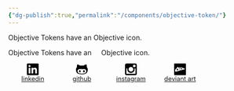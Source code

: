 ```yaml
---
{"dg-publish":true,"permalink":"/components/objective-token/"}
---
```


Objective Tokens have an <span class="icon icon-objective"></span> Objective icon.

Objective Tokens have an <span class="icon icon-objective">
    <svg width="12px" height="12px" viewBox="0 0 12 12">
        <path d="M 462,542 V 400 h 142 v 40 h 32 V 400 H 849 V 346 H 636 v -40 h -32 v 40 H 462 V 204 h 40 V 172 H 462 V -41 h -54 v 213 h -40 v 32 h 40 V 346 H 266 v -40 h -32 v 40 H 21 v 54 h 213 v 40 h 32 v -40 h 142 v 142 h -40 v 32 h 40 v 213 h 54 V 574 h 40 V 542 Z M 660,16 h -80 v 66 h 84 q 24,0 41,17 17,17 17,41 v 92 h 66 V 144 Q 788,109 771,79.5 754,50 724.5,33 695,16 660,16 Z M 294,20 H 206 Q 153,20 115.5,57.5 78,95 78,148 v 80 h 66 v -84 q 0,-24 17,-41 17,-17 41,-17 h 92 z m -28,184 h 33 v -32 h -33 v -1 h -32 v 1 h -1 v 32 h 1 v 33 h 32 z m 370,0 h 1 v -32 h -1 v -1 h -32 v 1 h -33 v 0 32 h 33 v 33 0 h 32 z M 266,574 h 33 v -32 0 h -33 v -33 h -32 v 33 h -1 v 32 h 1 v 1 h 32 z m 371,-32 h -1 v -33 h -32 v 33 h -33 v 0 32 h 33 v 1 h 32 v -1 h 1 z M 148,514 H 82 v 88 q 0,53 37.5,90.5 Q 157,730 210,730 h 80 v -66 h -84 q -11,0 -22,-4.5 Q 173,655 165.5,647 158,639 153,628.5 148,618 148,606 Z m 644,4 h -66 v 84 q 0,11 -5,22 -5,11 -12.5,18.5 -7.5,7.5 -18,12.5 -10.5,5 -22.5,5 h -92 v 66 h 88 q 53,0 90.5,-37.5 Q 792,651 792,598 Z" />
    </svg>
</span> Objective icon.


<div style="display: flex; flex-flow: row wrap; justify-content: space-around; max-width: 400px;"> <a href="https://www.linkedin.com/in/chadbennett1/" title="linkedin" style="width: 90px; margin: auto; text-align: center; font-size: .8rem;"> <svg width="24px" height="24px" viewBox="0 0 24 24" role="img" xmlns="http://www.w3.org/2000/svg"><path d="M20.447 20.452h-3.554v-5.569c0-1.328-.027-3.037-1.852-3.037-1.853 0-2.136 1.445-2.136 2.939v5.667H9.351V9h3.414v1.561h.046c.477-.9 1.637-1.85 3.37-1.85 3.601 0 4.267 2.37 4.267 5.455v6.286zM5.337 7.433c-1.144 0-2.063-.926-2.063-2.065 0-1.138.92-2.063 2.063-2.063 1.14 0 2.064.925 2.064 2.063 0 1.139-.925 2.065-2.064 2.065zm1.782 13.019H3.555V9h3.564v11.452zM22.225 0H1.771C.792 0 0 .774 0 1.729v20.542C0 23.227.792 24 1.771 24h20.451C23.2 24 24 23.227 24 22.271V1.729C24 .774 23.2 0 22.222 0h.003z"/></svg><br/>linkedin</a><a href="https://github.com/chad-bennett?tab=repositories" title="github" style="width: 90px; margin: auto; text-align: center;font-size: .8rem;"> <svg version="1.1" xmlns="http://www.w3.org/2000/svg" x="0px" y="0px" width="24px" height="24px" viewBox="0 0 578.305 578.305" style="enable-background:new 0 0 578.305 578.305;"><path d="M533.32,160.379c0.532-26.518-5.294-53.33-10.024-79.731c-1.628-9.088-4.927-17.87-8.177-26.487 c-2.448-6.487-9.676-10.618-16.334-9.198c-4.309,0.918-8.183,1.812-11.94,3.048c-39.327,12.938-75.741,31.86-110.723,53.844 c-4.7,2.95-11.536,4.015-17.21,3.599c-13.574-0.992-27.001-4.37-40.569-5.013c-33.58-1.591-67.093-0.569-100.368,5.251 c-4.626,0.808-10.716,0.012-14.559-2.472C165.27,78.537,125.582,57.411,80.937,45.55c-6.702-1.781-13.599-0.838-15.294,1.824 c-1.035,1.628-1.971,3.317-2.485,5.128c-4.823,16.946-10.539,33.807-13.342,51.114c-3.341,20.655-6.554,41.935-4.969,62.565 c0.998,12.968-2.583,20.937-9.669,30.037C11.407,226.757,0.703,261.861,0.048,300.35c-0.563,32.919,3.794,65,13.819,96.47 c15.355,48.219,45.006,84.406,89.652,107.95c36.708,19.357,76.708,26.818,117.639,28.256c36.892,1.292,73.856,0.196,110.79,0.404 c37.021,0.208,73.532-3.091,108.948-14.633c35.447-11.549,66.121-30.184,89.922-59.486 c34.376-42.326,45.079-92.186,47.276-144.965c1.684-40.361-6.542-78.329-30.178-111.347 C538.332,189.603,532.959,178.097,533.32,160.379z M462.047,469.641c-15.876,13.728-35.288,20.227-55.16,24.976 c-38.99,9.315-78.69,11.635-118.519,9.896c-39.37,1.707-78.287-0.747-116.592-9.762c-28.256-6.646-54.052-17.821-72.032-42.075 c-28.611-38.599-35.924-112.057,11.353-152.148c12.056-10.221,25.502-16.708,41.39-17.717c17.534-1.12,35.074-3.305,52.595-3.097 c44.199,0.526,88.378,2.724,132.571,3.054c20.184,0.146,40.509-4.56,60.545-3.348c18.207,1.102,37.351,4.455,53.875,11.781 c27.546,12.215,42.374,36.983,46.854,65.992C505.597,400.326,496.796,439.586,462.047,469.641z" /> <ellipse cx="390.026" cy="385.552" rx="42.124" ry="56.298" /> <ellipse cx="189.028" cy="385.552" rx="42.13" ry="56.298" /></svg><br/> github </a><a href="https://www.instagram.com/mister.chad.rules/" title="instagram" style="width: 90px; margin: auto; text-align: center;font-size: .8rem;"> <svg version="1.1" xmlns="http://www.w3.org/2000/svg" x="0px" y="0px" width="24px" height="24px" viewBox="0 0 300 300" style="enable-background:new 0 0 300 300;"> <path id="XMLID_505_" d="M38.52,0.012h222.978C282.682,0.012,300,17.336,300,38.52v222.978c0,21.178-17.318,38.49-38.502,38.49 H38.52c-21.184,0-38.52-17.313-38.52-38.49V38.52C0,17.336,17.336,0.012,38.52,0.012z M218.546,33.329 c-7.438,0-13.505,6.091-13.505,13.525v32.314c0,7.437,6.067,13.514,13.505,13.514h33.903c7.426,0,13.506-6.077,13.506-13.514 V46.854c0-7.434-6.08-13.525-13.506-13.525H218.546z M266.084,126.868h-26.396c2.503,8.175,3.86,16.796,3.86,25.759 c0,49.882-41.766,90.34-93.266,90.34c-51.487,0-93.254-40.458-93.254-90.34c0-8.963,1.37-17.584,3.861-25.759H33.35v126.732 c0,6.563,5.359,11.902,11.916,11.902h208.907c6.563,0,11.911-5.339,11.911-11.902V126.868z M150.283,90.978 c-33.26,0-60.24,26.128-60.24,58.388c0,32.227,26.98,58.375,60.24,58.375c33.278,0,60.259-26.148,60.259-58.375 C210.542,117.105,183.561,90.978,150.283,90.978z" /></svg><br/> instagram </a><a href="https://www.deviantart.com/illusions-art" title="deviant art" style="width: 90px; margin: auto; text-align: center;font-size: .8rem;"> <svg version="1.1" xmlns="http://www.w3.org/2000/svg" x="0px" y="0px" width="24px" height="24px" viewBox="0 0 94 94" style="enable-background:new 0 0 94 94;" ><path d="M21.161,55.725L33.632,52.7l-5.576-11.663C20.931,44.855,20.036,50.588,21.161,55.725z" /> <path d="M89,0H5C2.238,0,0,2.238,0,5v84c0,2.762,2.238,5,5,5h84c2.762,0,5-2.238,5-5V5C94,2.238,91.762,0,89,0z M84.1,46.704 L72.427,49.91l-22.959,6.305l-1.09-1.964l-2.504-4.517L40.29,39.677c3.979-0.678,7.414-0.856,10.39-0.684l5.207,8.315 l12.473-3.023c-4.904-4.802-13.859-9.313-30.229-6.393c-0.361,0.065-0.715,0.133-1.063,0.2l6.576,12.182l3.546,6.565l-10.235,2.81 l-12.725,3.496l-11.441,3.142l-2.051,0.563c-0.791-1.223-1.428-2.526-1.902-3.901c-2.354-6.821-0.418-13.824,4.48-19.396 c2.969-3.33,7.084-6.097,12.098-8.039l-3.07-6.42c2.73-0.872,5.678-1.524,8.814-1.943l3.225,5.97 c0.346-0.058,0.691-0.113,1.043-0.166c9.695-1.463,19.162-1.549,27.904,0.499v0.001c8.909,1.759,17.09,5.655,20.862,10.022 c0.763,0.883,1.431,1.708,1.972,2.65L84.1,46.704z" /></svg><br/> deviant art </a></div>
